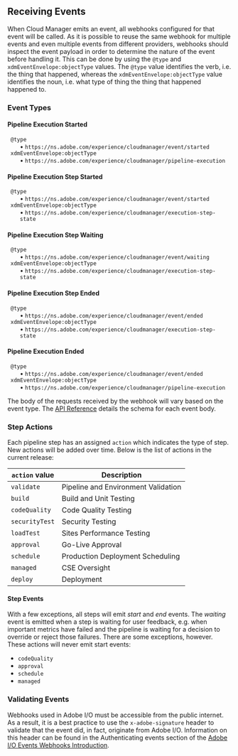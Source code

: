 ## Receiving Events

When Cloud Manager emits an event, all webhooks configured for that event will be called. As it is possible to reuse the same webhook for multiple events and even multiple events from different providers, webhooks should inspect the event payload in order to determine the nature of the event before handling it. This can be done by using the `@type` and `xdmEventEnvelope:objectType` values. The `@type` value identifies the verb, i.e. the thing that happened, whereas the `xdmEventEnvelope:objectType` value identifies the noun, i.e. what type of thing the thing that happened happened to.

### Event Types

#### Pipeline Execution Started

<dl class="event-description">
  <dt><code>@type</code></dt>
  <dd><code>https://ns.adobe.com/experience/cloudmanager/event/started</code></dd>
  <dt><code>xdmEventEnvelope:objectType</code></dt>
  <dd><code>https://ns.adobe.com/experience/cloudmanager/pipeline-execution</code></dd>
</dl>

#### Pipeline Execution Step Started

<dl class="event-description">
  <dt><code>@type</code></dt>
  <dd><code>https://ns.adobe.com/experience/cloudmanager/event/started</code></dd>
  <dt><code>xdmEventEnvelope:objectType</code></dt>
  <dd><code>https://ns.adobe.com/experience/cloudmanager/execution-step-state</code></dd>
</dl>

#### Pipeline Execution Step Waiting

<dl class="event-description">
  <dt><code>@type</code></dt>
  <dd><code>https://ns.adobe.com/experience/cloudmanager/event/waiting</code></dd>
  <dt><code>xdmEventEnvelope:objectType</code></dt>
  <dd><code>https://ns.adobe.com/experience/cloudmanager/execution-step-state</code></dd>
</dl>

#### Pipeline Execution Step Ended

<dl class="event-description">
  <dt><code>@type</code></dt>
  <dd><code>https://ns.adobe.com/experience/cloudmanager/event/ended</code></dd>
  <dt><code>xdmEventEnvelope:objectType</code></dt>
  <dd><code>https://ns.adobe.com/experience/cloudmanager/execution-step-state</code></dd>
</dl>

#### Pipeline Execution Ended

<dl class="event-description">
  <dt><code>@type</code></dt>
  <dd><code>https://ns.adobe.com/experience/cloudmanager/event/ended</code></dd>
  <dt><code>xdmEventEnvelope:objectType</code></dt>
  <dd><code>https://ns.adobe.com/experience/cloudmanager/pipeline-execution</code></dd>
</dl>

The body of the requests received by the webhook will vary based on the event type. The [API Reference](swagger-specs/events.yaml) details the schema for each event body.

### Step Actions

Each pipeline step has an assigned `action` which indicates the type of step. New actions will be added over time. Below is the list of actions in the current release:

| `action` value                   | Description                           |
|----------------------------------|---------------------------------------|
| `validate`                       | Pipeline and Environment Validation   |
| `build`                          | Build and Unit Testing                |
| `codeQuality`                    | Code Quality Testing                  |
| `securityTest`                   | Security Testing                      |
| `loadTest`                       | Sites Performance Testing             |
| `approval`                       | Go-Live Approval                      |
| `schedule`                       | Production Deployment Scheduling      |
| `managed`                        | CSE Oversight                         |
| `deploy`                         | Deployment                            |

#### Step Events

With a few exceptions, all steps will emit _start_ and _end_ events. The _waiting_ event is emitted when a step is waiting for user feedback, e.g. when important metrics have failed and the pipeline is waiting for a decision to override or reject those failures. There are some exceptions, however. These actions will never emit start events:

* `codeQuality`
* `approval`
* `schedule`
* `managed`


### Validating Events

Webhooks used in Adobe I/O must be accessible from the public internet. As a result, it is a best practice to use the `x-adobe-signature` header to validate that the event did, in fact, originate from Adobe I/O. Information on this header can be found in the Authenticating events section of the [Adobe I/O Events Webhooks Introduction](../../../../adobeio/adobeio-documentation/master/events/intro/webhook_docs_intro.md).

<style type="text/css">
#kirbyMainContent .hljs .hljs-function,
#kirbyMainContent .hljs .hljs-params {
    color: #333;
}
.event-description {
    margin-left: 0.5em;
}
.event-description dd {
    margin-left: 1.5em;
}
.event-description dd:before {
    content: "\2022";
    padding-right: 0.25em;
}
</style>